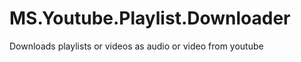 MS.Youtube.Playlist.Downloader
==============================

Downloads playlists or videos as audio or video from youtube